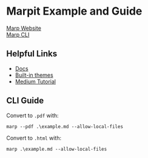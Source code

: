 # Marpit Example and Guide
[Marp Website](https://marp.app/)  
[Marp CLI](https://github.com/marp-team/marp-cli)

## Helpful Links
- [Docs](https://marpit.marp.app/)  
- [Built-in themes](https://github.com/marp-team/marp-core/blob/main/themes/README.md)
- [Medium Tutorial](https://daniele-fontani.medium.com/marpit-tutorial-a3ba24229e9)
  

## CLI Guide
Convert to `.pdf` with:
```
marp --pdf .\example.md --allow-local-files
```

Convert to `.html` with:
```
marp .\example.md --allow-local-files
```
